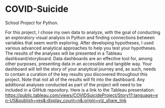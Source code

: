 # COVID-Suicide
School Project for Python.

For this project, I chose my own data to analyze, with the goal of conducting an
exploratory visual analysis in Python and finding connections between variables that seem
worth exploring. After developing hypotheses, I used various advanced analytical
approaches to help you test your hypotheses.
The results of the analyses will be presented in a Tableau dashboard/storyboard. Data
dashboards are an effective tool for, among other purposes, presenting data in an accessible
and tangible way. Your dashboard will tell the story of your analytical journey and, as such,
needs to contain a curation of the key results you discovered throughout this project.
Note that not all of the results will fit into the dashboard. Any additional analyses 
conducted as part of the project will need to be included in a GitHub repository.
Here is a link to the Tableau presentation:
https://public.tableau.com/views/COVIDSuicideProject/Story1?:language=en-US&publish=yes&:display_count=n&:origin=viz_share_link
